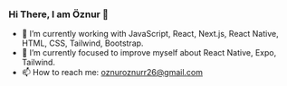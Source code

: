 
### Hi There, I am Öznur 👋

  - 🔭 I’m currently working with JavaScript, React, Next.js, React Native, HTML, CSS, Tailwind, Bootstrap.
  - 🌱 I’m currently focused to improve myself about React Native, Expo, Tailwind.
  - 📫 How to reach me: oznuroznurr26@gmail.com

